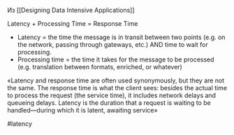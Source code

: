 Из [[Designing Data Intensive Applications]]

Latency + Processing Time = Response Time

- Latency = the time the message is in transit between two points (e.g. on the network, passing through gateways, etc.) AND time to wait for processing.
- Processing time = the time it takes for the message to be processed (e.g. translation between formats, enriched, or whatever)

«Latency and response time are often used synonymously, but they are not the same. The response time is what the client sees: besides the actual time to process the request (the service time), it includes network delays and queueing delays. Latency is the duration that a request is waiting to be handled—during which it is latent, awaiting service» 

#latency